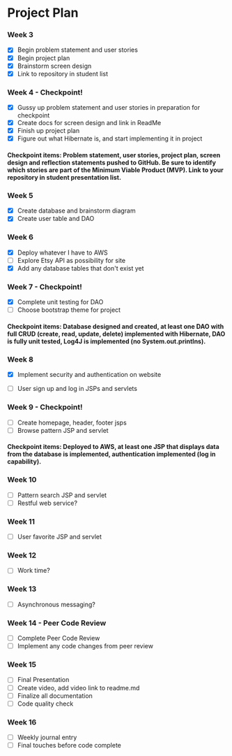 # Project Plan

### Week 3
- [X] Begin problem statement and user stories 
- [X] Begin project plan 
- [X] Brainstorm screen design 
- [X] Link to repository in student list 

### Week 4 - Checkpoint! 
- [X] Gussy up problem statement and user stories in preparation for checkpoint 
- [X] Create docs for screen design and link in ReadMe 
- [X] Finish up project plan 
- [X] Figure out what Hibernate is, and start implementing it in project 

#### Checkpoint items: Problem statement, user stories, project plan, screen design and reflection statements pushed to GitHub. Be sure to identify which stories are part of the Minimum Viable Product (MVP). Link to your repository in student presentation list. 

### Week 5
- [X] Create database and brainstorm diagram 
- [X] Create user table and DAO

### Week 6
- [X] Deploy whatever I have to AWS 
- [ ] Explore Etsy API as possibility for site
- [X] Add any database tables that don't exist yet

### Week 7 - Checkpoint! 
- [X] Complete unit testing for DAO
- [ ] Choose bootstrap theme for project 

#### Checkpoint items: Database designed and created, at least one DAO with full CRUD (create, read, update, delete) implemented with Hibernate, DAO is fully unit tested, Log4J is implemented (no System.out.printlns).

### Week 8
- [x] Implement security and authentication on website
- [ ] User sign up and log in JSPs and servlets


### Week 9 - Checkpoint! 
- [ ] Create homepage, header, footer jsps
- [ ] Browse pattern JSP and servlet

#### Checkpoint items: Deployed to AWS, at least one JSP that displays data from the database is implemented, authentication implemented (log in capability).

### Week 10
- [ ] Pattern search JSP and servlet
- [ ] Restful web service? 

### Week 11
- [ ] User favorite JSP and servlet

### Week 12
- [ ] Work time? 

### Week 13
- [ ] Asynchronous messaging? 

### Week 14 - Peer Code Review 
- [ ] Complete Peer Code Review
- [ ] Implement any code changes from peer review 

### Week 15
- [ ] Final Presentation
- [ ] Create video, add video link to readme.md
- [ ] Finalize all documentation
- [ ] Code quality check

### Week 16
- [ ] Weekly journal entry
- [ ] Final touches before code complete